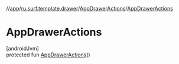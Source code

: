 //[app](../../../index.md)/[ru.surf.template.drawer](../index.md)/[AppDrawerActions](index.md)/[AppDrawerActions](-app-drawer-actions.md)

# AppDrawerActions

[androidJvm]\
protected fun [AppDrawerActions](-app-drawer-actions.md)()
